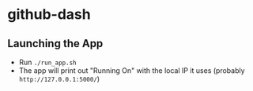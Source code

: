 # github-dash

## Launching the App

* Run `./run_app.sh`
* The app will print out "Running On" with the local IP it uses (probably `http://127.0.0.1:5000/`)
